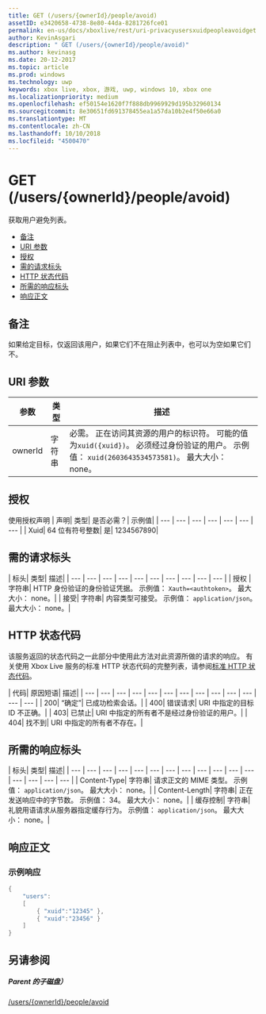 ```yaml
---
title: GET (/users/{ownerId}/people/avoid)
assetID: e3420658-4738-8e80-44da-8281726fce01
permalink: en-us/docs/xboxlive/rest/uri-privacyusersxuidpeopleavoidget.html
author: KevinAsgari
description: " GET (/users/{ownerId}/people/avoid)"
ms.author: kevinasg
ms.date: 20-12-2017
ms.topic: article
ms.prod: windows
ms.technology: uwp
keywords: xbox live, xbox, 游戏, uwp, windows 10, xbox one
ms.localizationpriority: medium
ms.openlocfilehash: ef50154e1620f7f888db9969929d195b32960134
ms.sourcegitcommit: 8e30651fd691378455ea1a57da10b2e4f50e66a0
ms.translationtype: MT
ms.contentlocale: zh-CN
ms.lasthandoff: 10/10/2018
ms.locfileid: "4500470"
---
```

# <a name="get-usersowneridpeopleavoid"></a>GET (/users/{ownerId}/people/avoid)
获取用户避免列表。

  * [备注](#ID4EQ)
  * [URI 参数](#ID4EZ)
  * [授权](#ID4EEB)
  * [需的请求标头](#ID4EJC)
  * [HTTP 状态代码](#ID4EYD)
  * [所需的响应标头](#ID4E1F)
  * [响应正文](#ID4ESH)

<a id="ID4EQ"></a>


## <a name="remarks"></a>备注

如果给定目标，仅返回该用户，如果它们不在阻止列表中，也可以为空如果它们不。

<a id="ID4EZ"></a>


## <a name="uri-parameters"></a>URI 参数

| 参数| 类型| 描述|
| --- | --- | --- |
| ownerId| 字符串| 必需。 正在访问其资源的用户的标识符。 可能的值为<code>xuid({xuid})</code>。 必须经过身份验证的用户。 示例值： <code>xuid(2603643534573581)</code>。 最大大小： none。 |

<a id="ID4EEB"></a>


## <a name="authorization"></a>授权

使用授权声明 | 声明| 类型| 是否必需？| 示例值|
| --- | --- | --- | --- | --- | --- | --- |
| Xuid| 64 位有符号整数| 是| 1234567890|

<a id="ID4EJC"></a>


## <a name="required-request-headers"></a>需的请求标头

| 标头| 类型| 描述|
| --- | --- | --- | --- | --- | --- | --- | --- | --- | --- |
| 授权 | 字符串| HTTP 身份验证的身份验证凭据。 示例值： <code>Xauth=&lt;authtoken></code>。 最大大小： none。|
| 接受| 字符串| 内容类型可接受。 示例值： <code>application/json</code>。 最大大小： none。|

<a id="ID4EYD"></a>


## <a name="http-status-codes"></a>HTTP 状态代码

该服务返回的状态代码之一此部分中使用此方法对此资源所做的请求的响应。 有关使用 Xbox Live 服务的标准 HTTP 状态代码的完整列表，请参阅[标准 HTTP 状态代码](../../additional/httpstatuscodes.md)。

| 代码| 原因短语| 描述|
| --- | --- | --- | --- | --- | --- | --- | --- | --- | --- | --- | --- | --- |
| 200| “确定”| 已成功检索会话。|
| 400| 错误请求| URI 中指定的目标 ID 不正确。|
| 403| 已禁止| URI 中指定的所有者不是经过身份验证的用户。|
| 404| 找不到| URI 中指定的所有者不存在。|

<a id="ID4E1F"></a>


## <a name="required-response-headers"></a>所需的响应标头

| 标头| 类型| 描述|
| --- | --- | --- | --- | --- | --- | --- | --- | --- | --- | --- | --- | --- | --- | --- | --- |
| Content-Type| 字符串| 请求正文的 MIME 类型。 示例值： <code>application/json</code>。 最大大小： none。|
| Content-Length| 字符串| 正在发送响应中的字节数。 示例值： 34。 最大大小： none。|
| 缓存控制| 字符串| 礼貌用语请求从服务器指定缓存行为。 示例值： <code>application/json</code>。 最大大小： none。|

<a id="ID4ESH"></a>


## <a name="response-body"></a>响应正文

<a id="ID4EYH"></a>


### <a name="sample-response"></a>示例响应


```cpp
{
    "users":
    [
        { "xuid":"12345" },
        { "xuid":"23456" }
    ]
}

```


<a id="ID4EDAAC"></a>


## <a name="see-also"></a>另请参阅

<a id="ID4EFAAC"></a>


##### <a name="parent"></a>Parent 的子磁盘）

[/users/{ownerId}/people/avoid](uri-privacyusersxuidpeopleavoid.md)
